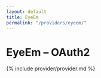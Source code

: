 ```yaml
---
layout: default
title: EyeEm
permalink: "/providers/eyeem/"
---
```

# EyeEm – OAuth2

{% include provider/provider.md %}
